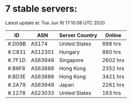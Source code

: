 # 7 stable servers:

Latest update at: Tue Jun 16 17:10:08 UTC 2020

| ID | ASN | Server Country | Online |
| -- | --- | -------------- | ------ |
| #.D09B | AS174 | United States | 698 hrs |
| #.C831 | AS12301 | Hungary | 880 hrs |
| #.7F1D | AS63949 | Singapore | 2602 hrs |
| #.B6F8 | AS63888 | Hong Kong | 2352 hrs |
| #.BD3E | AS63888 | Hong Kong | 3421 hrs |
| #.2A79 | AS63949 | Japan | 2261 hrs |
| #.1278 | AS23033 | United States | 163 hrs |

